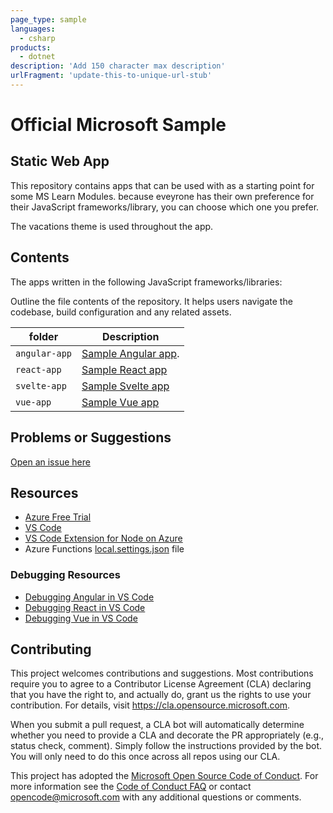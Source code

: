 ```yaml
---
page_type: sample
languages:
  - csharp
products:
  - dotnet
description: 'Add 150 character max description'
urlFragment: 'update-this-to-unique-url-stub'
---
```


# Official Microsoft Sample

<!--
Guidelines on README format: https://review.docs.microsoft.com/help/onboard/admin/samples/concepts/readme-template?branch=master

Guidance on onboarding samples to docs.microsoft.com/samples: https://review.docs.microsoft.com/help/onboard/admin/samples/process/onboarding?branch=master

Taxonomies for products and languages: https://review.docs.microsoft.com/new-hope/information-architecture/metadata/taxonomies?branch=master
-->

## Static Web App

This repository contains apps that can be used with as a starting point for some MS Learn Modules. because eveyrone has their own preference for their JavaScript frameworks/library, you can choose which one you prefer.

The vacations theme is used throughout the app.

## Contents

The apps written in the following JavaScript frameworks/libraries:

Outline the file contents of the repository. It helps users navigate the codebase, build configuration and any related assets.

| folder        | Description                                                                                      |
| ------------- | ------------------------------------------------------------------------------------------------ |
| `angular-app` | [Sample Angular app](https://github.com/MicrosoftDocs/mslearn-staticwebapp/blob/master/angular). |
| `react-app`   | [Sample React app](https://github.com/MicrosoftDocs/mslearn-staticwebapp/blob/master/react)      |
| `svelte-app`  | [Sample Svelte app](https://github.com/MicrosoftDocs/mslearn-staticwebapp/blob/master/svelte)    |
| `vue-app`     | [Sample Vue app](https://github.com/MicrosoftDocs/mslearn-staticwebapp/blob/master/vue)          |

## Problems or Suggestions

[Open an issue here](/issues)

## Resources

- [Azure Free Trial](https://azure.microsoft.com/en-us/free/?wt.mc_id=mslearn_staticwebapp-github-jopapa)
- [VS Code](https://code.visualstudio.com?wt.mc_id=mslearn_staticwebapp-github-jopapa)
- [VS Code Extension for Node on Azure](https://marketplace.visualstudio.com/items?itemName=ms-vscode.vscode-node-azure-pack&WT.mc_id=mslearn_staticwebapp-github-jopapa)
- Azure Functions [local.settings.json](https://docs.microsoft.com/en-us/azure/azure-functions/functions-run-local#local-settings-file?WT.mc_id=mslearn_staticwebapp-github-jopapa) file

### Debugging Resources

- [Debugging Angular in VS Code](https://code.visualstudio.com/docs/nodejs/angular-tutorial?wt.mc_id=mslearn_staticwebapp-github-jopapa)
- [Debugging React in VS Code](https://code.visualstudio.com/docs/nodejs/reactjs-tutorial?wt.mc_id=mslearn_staticwebapp-github-jopapa)
- [Debugging Vue in VS Code](https://code.visualstudio.com/docs/nodejs/vuejs-tutorial?wt.mc_id=mslearn_staticwebapp-github-jopapa)

## Contributing

This project welcomes contributions and suggestions. Most contributions require you to agree to a
Contributor License Agreement (CLA) declaring that you have the right to, and actually do, grant us
the rights to use your contribution. For details, visit https://cla.opensource.microsoft.com.

When you submit a pull request, a CLA bot will automatically determine whether you need to provide
a CLA and decorate the PR appropriately (e.g., status check, comment). Simply follow the instructions
provided by the bot. You will only need to do this once across all repos using our CLA.

This project has adopted the [Microsoft Open Source Code of Conduct](https://opensource.microsoft.com/codeofconduct/).
For more information see the [Code of Conduct FAQ](https://opensource.microsoft.com/codeofconduct/faq/) or
contact [opencode@microsoft.com](mailto:opencode@microsoft.com) with any additional questions or comments.

